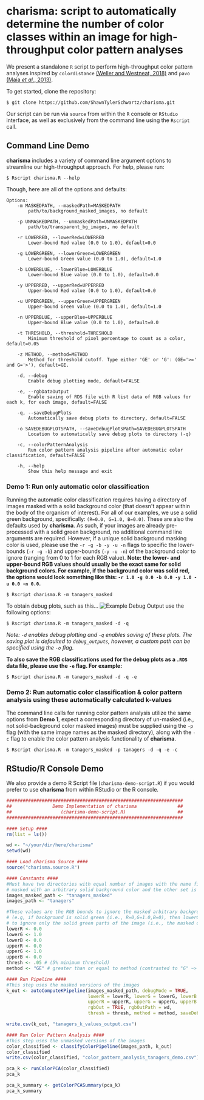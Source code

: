 # charisma: script to automatically determine the number of color classes within an image for high-throughput color pattern analyses

We present a standalone `R` script to perform high-throughput color pattern analyses inspired by `colordistance` [(Weller and Westneat, 2018)](https://peerj.com/articles/6398/) and `pavo` [(Maia _et al._, 2013)](https://besjournals.onlinelibrary.wiley.com/doi/full/10.1111/2041-210X.12069).

To get started, clone the repository:
```shell
$ git clone https://github.com/ShawnTylerSchwartz/charisma.git
```

Our script can be run via `source` from within the `R` console or `RStudio` interface, as well as exclusively from the command line using the `Rscript` call.

## Command Line Demo
**charisma** includes a variety of command line argument options to streamline our high-throughput approach. For help, please run:
```shell
$ Rscript charisma.R --help
```

Though, here are all of the options and defaults:
```shell
Options:
	-m MASKEDPATH, --maskedPath=MASKEDPATH
		path/to/background_masked_images, no default

	-p UNMASKEDPATH, --unmaskedPath=UNMASKEDPATH
		path/to/transparent_bg_images, no default

	-r LOWERRED, --lowerRed=LOWERRED
		Lower-bound Red value (0.0 to 1.0), default=0.0

	-g LOWERGREEN, --lowerGreen=LOWERGREEN
		Lower-bound Green value (0.0 to 1.0), default=1.0

	-b LOWERBLUE, --lowerBlue=LOWERBLUE
		Lower-bound Blue value (0.0 to 1.0), default=0.0

	-y UPPERRED, --upperRed=UPPERRED
		Upper-bound Red value (0.0 to 1.0), default=0.0

	-u UPPERGREEN, --upperGreen=UPPERGREEN
		Upper-bound Green value (0.0 to 1.0), default=1.0

	-n UPPERBLUE, --upperBlue=UPPERBLUE
		Upper-bound Blue value (0.0 to 1.0), default=0.0

	-t THRESHOLD, --threshold=THRESHOLD
		Minimum threshold of pixel percentage to count as a color, default=0.05

	-z METHOD, --method=METHOD
		Method for threshold cutoff. Type either 'GE' or 'G': (GE='>=' and G='>'), default=GE.

	-d, --debug
		Enable debug plotting mode, default=FALSE

	-e, --rgbDataOutput
		Enable saving of RDS file with R list data of RGB values for each k, for each image, default=FALSE

	-q, --saveDebugPlots
		Automatically save debug plots to directory, default=FALSE

	-o SAVEDEBUGPLOTSPATH, --saveDebugPlotsPath=SAVEDEBUGPLOTSPATH
		Location to automatically save debug plots to directory (-q)

	-c, --colorPatternAnalysis
		Run color pattern analysis pipeline after automatic color classification, default=FALSE

	-h, --help
		Show this help message and exit

```

### Demo 1: Run only automatic color classification
Running the automatic color classification requires having a directory of images masked with a solid background color (that doesn't appear within the body of the organism of interest). For all of our examples, we use a solid green background, specifically: `(R=0.0, G=1.0, B=0.0)`. These are also the defaults used by **charisma**. As such, if your images are already pre-processed with a solid green background, no additional command line arguments are required. However, if a unique solid background masking color is used, please use the `-r -g -b -y -u -n` flags to specific the lower-bounds (`-r -g -b`) and upper-bounds (`-y -u -n`) of the background color to ignore (ranging from 0 to 1 for each RGB value). **Note: the lower- and upper-bound RGB values should usually be the exact same for solid background colors. For example, if the background color was solid red, the options would look something like this: `-r 1.0 -g 0.0 -b 0.0 -y 1.0 -u 0.0 -n 0.0`.**
```shell
$ Rscript charisma.R -m tanagers_masked
```

To obtain debug plots, such as this...
![Example Debug Output](http://dev.shawntylerschwartz.com/charisma/debug_demo.png)
use the following options:
```shell
$ Rscript charisma.R -m tanagers_masked -d -q
```
_Note: `-d` enables debug plotting and `-q` enables saving of these plots. The saving plot is defaulted to `debug_outputs`, however, a custom path can be specified using the `-o` flag._

**To also save the RGB classifications used for the debug plots as a `.RDS` data file, please use the `-e` flag. For example:**
```shell
$ Rscript charisma.R -m tanagers_masked -d -q -e
```

### Demo 2: Run automatic color classification & color pattern analysis using these automatically calculated k-values
The command line calls for running color pattern analysis utilize the same options from **Demo 1**, expect a corresponding directory of un-masked (i.e., not solid-background color masked images) must be supplied using the `-p` flag (with the same image names as the masked directory), along with the `-c` flag to enable the color pattern analysis functionality of **charisma**.
```shell
$ Rscript charisma.R -m tanagers_masked -p tanagers -d -q -e -c
```

## RStudio/R Console Demo
We also provide a demo R Script file (`charisma-demo-script.R`) if you would prefer to use **charisma** from within RStudio or the R console. 
```R
#################################################################
##               Demo Implementation of charisma               ##
##                  (charisma-demo-script.R)                   ##
#################################################################

#### Setup ####
rm(list = ls())

wd <- "~/your/dir/here/charisma"
setwd(wd)

#### Load charisma Source ####
source("charisma.source.R")

#### Constants ####
#Must have two directories with equal number of images with the name filenames (except one set is 
# masked with an arbitrary solid background color and the other set is transparent)
images_masked_path <- "tanagers_masked"
images_path <- "tanagers"

#These values are the RGB bounds to ignore the masked arbitrary background color
# (e.g, if background is solid green (i.e., R=0,G=1.0,B=0), then lowerG and upperG should be set to 1.0
# to ignore only the solid green parts of the image (i.e., the masked out background pixels))
lowerR <- 0.0
lowerG <- 1.0
lowerB <- 0.0
upperR <- 0.0
upperG <- 1.0
upperB <- 0.0
thresh <- .05 # (5% minimum threshold)
method <- "GE" # greater than or equal to method (contrasted to "G" ~> greater than only for threshold comparison)

#### Run Pipeline ####
#This step uses the masked versions of the images
k_out <- autoComputeKPipeline(images_masked_path, debugMode = TRUE,
                              lowerR = lowerR, lowerG = lowerG, lowerB = lowerB,
                              upperR = upperR, upperG = upperG, upperB = upperB, 
                              rgbOut = TRUE, rgbOutPath = wd,
                              thresh = thresh, method = method, saveDebugPlots = TRUE)

write.csv(k_out, "tanagers_k_values_output.csv")

#### Run Color Pattern Analysis ####
#This step uses the unmasked versions of the images
color_classified <- classifyColorPipeline(images_path, k_out)
color_classified
write.csv(color_classified, "color_pattern_analysis_tanagers_demo.csv")

pca_k <- runColorPCA(color_classified)
pca_k

pca_k_summary <- getColorPCASummary(pca_k)
pca_k_summary
```